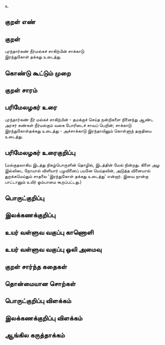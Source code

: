 உ

## குறள் எண் 


## குறள் 
புரந்தார்கண் நீர்மல்கச் சாகிற்பின் சாக்காடு  
இரந்துகோள் தக்கது உடைத்து.

## கொண்டு கூட்டும் முறை


## குறள் சாரம் 


## பரிமேலழகர் உரை
புரந்தார்கண் நீர் மல்கச் சாகிற்பின் - தமக்குச் செய்த நன்றிகளை நினைந்து ஆண்ட அரசர் கண்கள் நீர்மல்கும் வகை போரிடைச் சாவப் பெறின்; சாக்காடு இரந்துகோள்தக்கது உடைத்து - அச்சாக்காடு இரந்தாயினும் கொள்ளுந் தகுதியை உடைத்து.

## பரிமேலழகர் உரைகுறிப்பு   
 (மல்குதலாகிய இடத்து நிகழ்பொருளின் தொழில், இடத்தின் மேல் நின்றது. கிளை அழ இல்லிடை நோயால் விளியார் பழவினைப் பயனே யெய்தலின், அடுத்த வினையால் துறக்கமெய்தும் சாதலை 'இரந்துகோள் தக்கது உடைத்து' என்றார். இவை நான்கு பாட்டானும் உயிர் ஓம்பாமை கூறப்பட்டது.)

## பொருட்குறிப்பு 


## இலக்கணக்குறிப்பு  


## உயர் வள்ளுவ வகுப்பு காணொளி


## உயர் வள்ளுவ வகுப்பு ஒலி அமைவு 

 
## குறள் சார்ந்த கதைகள் 


## தொன்மையான சொற்கள்


## பொருட்குறிப்பு விளக்கம்


## இலக்கணக்குறிப்பு விளக்கம்


## ஆங்கில கருத்தாக்கம் 


